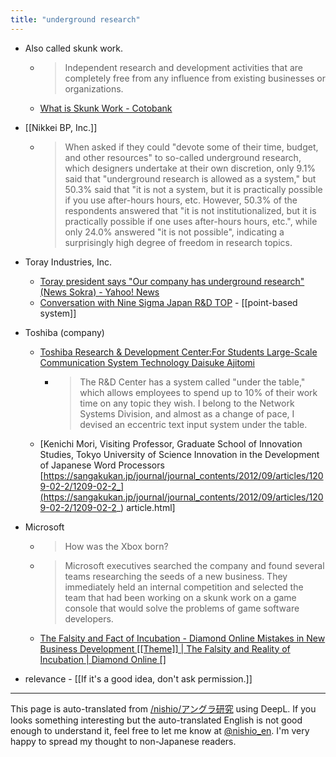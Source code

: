 ```yaml
---
title: "underground research"
---
```


- Also called skunk work.
    - > Independent research and development activities that are completely free from any influence from existing businesses or organizations.
    - [What is Skunk Work - Cotobank](https://kotobank.jp/word/%E3%82%B9%E3%82%AB%E3%83%B3%E3%82%AF%E3%83%BB%E3%83%AF%E3%83%BC%E3%82%AF-160545)

- [[Nikkei BP, Inc.]]
    - > When asked if they could "devote some of their time, budget, and other resources" to so-called underground research, which designers undertake at their own discretion, only 9.1% said that "underground research is allowed as a system," but 50.3% said that "it is not a system, but it is practically possible if you use after-hours hours, etc. However, 50.3% of the respondents answered that "it is not institutionalized, but it is practically possible if one uses after-hours hours, etc.", while only 24.0% answered "it is not possible", indicating a surprisingly high degree of freedom in research topics.

- Toray Industries, Inc.
    - [Toray president says "Our company has underground research" (News Sokra) - Yahoo! News](https://headlines.yahoo.co.jp/hl?a=20171024-00010000-socra-bus_all)
    - [Conversation with Nine Sigma Japan R&D TOP](https://www.ninesigma.co.jp/talk/vol5/04.html)
            - [[point-based system]]

- Toshiba (company)
    - [Toshiba Research & Development Center:For Students Large-Scale Communication System Technology Daisuke Ajitomi](https://www.toshiba.co.jp/rdc/recruit/2016/ajitomi.htm)
        - > The R&D Center has a system called "under the table," which allows employees to spend up to 10% of their work time on any topic they wish. I belong to the Network Systems Division, and almost as a change of pace, I devised an eccentric text input system under the table.
    - [Kenichi Mori, Visiting Professor, Graduate School of Innovation Studies, Tokyo University of Science Innovation in the Development of Japanese Word Processors [https://sangakukan.jp/journal/journal_contents/2012/09/articles/1209-02-2/1209-02-2_](https://sangakukan.jp/journal/journal_contents/2012/09/articles/1209-02-2/1209-02-2_) article.html]

- Microsoft
    - > How was the Xbox born?
    - > Microsoft executives searched the company and found several teams researching the seeds of a new business. They immediately held an internal competition and selected the team that had been working on a skunk work on a game console that would solve the problems of game software developers.
    - [The Falsity and Fact of Incubation - Diamond Online Mistakes in New Business Development [[Theme]] | The Falsity and Reality of Incubation | Diamond Online []](http://diamond.jp/articles/-/28384?page=5)


- relevance
        - [[If it's a good idea, don't ask permission.]]

---
This page is auto-translated from [/nishio/アングラ研究](https://scrapbox.io/nishio/アングラ研究) using DeepL. If you looks something interesting but the auto-translated English is not good enough to understand it, feel free to let me know at [@nishio_en](https://twitter.com/nishio_en). I'm very happy to spread my thought to non-Japanese readers.